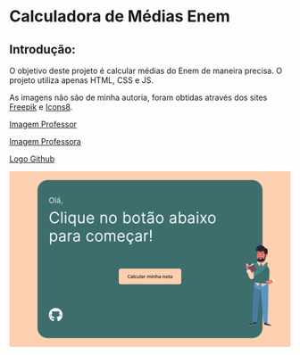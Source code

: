 # Calculadora de Médias Enem

## Introdução:

O objetivo deste projeto é calcular médias do Enem de maneira precisa. O projeto utiliza apenas HTML, CSS e JS.

As imagens não são de minha autoria, foram obtidas através dos sites [Freepik](https://freepik.com) e [Icons8](https://icons8.com/).

[Imagem Professor](https://br.freepik.com/fotos-vetores-gratis/sociedade)

[Imagem Professora](https://br.freepik.com/fotos-vetores-gratis/dia-dos-professor)

[Logo Github](https://icons8.com/icon/12599/github)

![Screenshot 1](screenshot1.png)